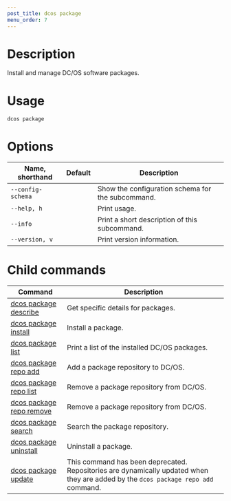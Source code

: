 ```yaml
---
post_title: dcos package
menu_order: 7
---
```


# Description
Install and manage DC/OS software packages.

# Usage

```bash
dcos package
```

# Options

| Name, shorthand | Default | Description |
|---------|-------------|-------------|
| `--config-schema`   |             |  Show the configuration schema for the subcommand. |
| `--help, h`   |             |  Print usage. |
| `--info`   |             |  Print a short description of this subcommand. |
| `--version, v`   |             | Print version information. |
        
# Child commands

| Command | Description |
|---------|-------------|
| [dcos package describe](/docs/1.11/cli/command-reference/dcos-package/dcos-package-describe/)   | Get specific details for packages. |  
| [dcos package install](/docs/1.11/cli/command-reference/dcos-package/dcos-package-install/)   | Install a package. |  
| [dcos package list](/docs/1.11/cli/command-reference/dcos-package/dcos-package-list/)   | Print a list of the installed DC/OS packages. |  
| [dcos package repo add](/docs/1.11/cli/command-reference/dcos-package/dcos-package-repo-add/)   | Add a package repository to DC/OS. |  
| [dcos package repo list](/docs/1.11/cli/command-reference/dcos-package/dcos-package-repo-list/)   | Remove a package repository from DC/OS. |  
| [dcos package repo remove](/docs/1.11/cli/command-reference/dcos-package/dcos-package-repo-remove/)   | Remove a package repository from DC/OS. |  
| [dcos package search](/docs/1.11/cli/command-reference/dcos-package/dcos-package-search/)   | Search the package repository. |  
| [dcos package uninstall](/docs/1.11/cli/command-reference/dcos-package/dcos-package-uninstall/)   | Uninstall a package. |  
| [dcos package update](/docs/1.11/cli/command-reference/dcos-package/dcos-package-update/)   | This command has been deprecated. Repositories are dynamically updated when they are added by the `dcos package repo add` command. | 